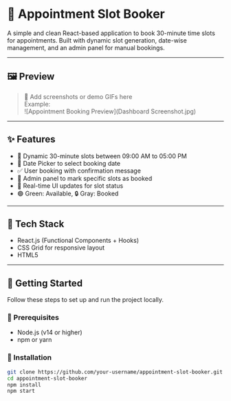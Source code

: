 # 📅 Appointment Slot Booker

A simple and clean React-based application to book 30-minute time slots for appointments. Built with dynamic slot generation, date-wise management, and an admin panel for manual bookings.

---

## 🖼️ Preview

> 📌 Add screenshots or demo GIFs here  
> Example:  
> ![Appointment Booking Preview](Dashboard Screenshot.jpg)

---

## ✨ Features

- 🔄 Dynamic 30-minute slots between 09:00 AM to 05:00 PM
- 📆 Date Picker to select booking date
- ✅ User booking with confirmation message
- 🔐 Admin panel to mark specific slots as booked
- 🔄 Real-time UI updates for slot status
- 🟢 Green: Available, 🔒 Gray: Booked

---

## 🧪 Tech Stack

- React.js (Functional Components + Hooks)
- CSS Grid for responsive layout
- HTML5

---

## 🚀 Getting Started

Follow these steps to set up and run the project locally.

### 🔧 Prerequisites

- Node.js (v14 or higher)
- npm or yarn

### 🔄 Installation

```bash
git clone https://github.com/your-username/appointment-slot-booker.git
cd appointment-slot-booker
npm install
npm start
